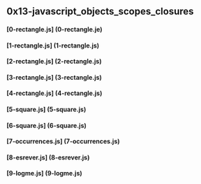 ## 0x13-javascript_objects_scopes_closures
#### [0-rectangle.js] (0-rectangle.je)
#### [1-rectangle.js] (1-rectangle.js)
#### [2-rectangle.js] (2-rectangle.js)
#### [3-rectangle.js] (3-rectangle.js)
#### [4-rectangle.js] (4-rectangle.js)
#### [5-square.js] (5-square.js)
#### [6-square.js] (6-square.js)
#### [7-occurrences.js] (7-occurrences.js)
#### [8-esrever.js] (8-esrever.js)
#### [9-logme.js] (9-logme.js)
